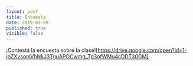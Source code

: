 ```yaml
---
layout: post
title: Encuesta
date: 2019-02-28
published: true
visible: false
---
```



¡Contestá la encuesta sobre la clase![https://drive.google.com/open?id=1-joZXvsomVhNkJ3TguAPOCwmg_Tp3ofWMu4cDDT30GM]

